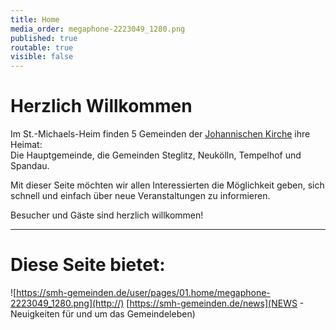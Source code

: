 ```yaml
---
title: Home
media_order: megaphone-2223049_1280.png
published: true
routable: true
visible: false
---
```


# Herzlich Willkommen
Im St.-Michaels-Heim finden 5 Gemeinden der  [Johannischen Kirche](https://www.johannische-kirche.org) ihre Heimat:  
Die Hauptgemeinde, die Gemeinden Steglitz, Neukölln, Tempelhof und Spandau.

Mit dieser Seite möchten wir allen Interessierten die Möglichkeit geben, sich schnell und einfach über neue Veranstaltungen zu informieren.  

Besucher und Gäste sind herzlich willkommen!


__________
# Diese Seite bietet:
![https://smh-gemeinden.de/user/pages/01.home/megaphone-2223049_1280.png](http://) [https://smh-gemeinden.de/news](NEWS - Neuigkeiten für und um das Gemeindeleben)